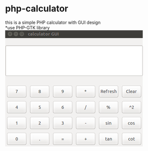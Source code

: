 # php-calculator
this is a simple PHP calculator with GUI design<br>
*use PHP-GTK library<br>
<img src="image/view.png"></img>

